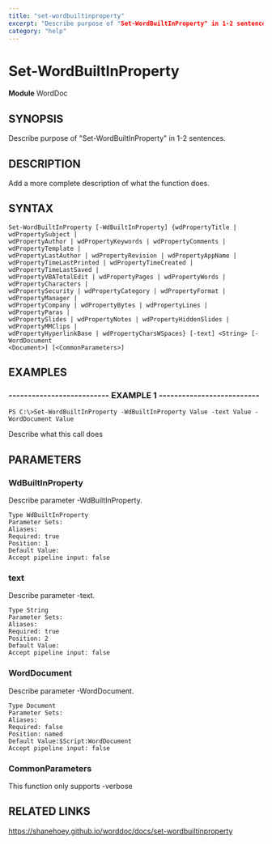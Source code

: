 ```yaml
---
title: "set-wordbuiltinproperty"
excerpt: "Describe purpose of "Set-WordBuiltInProperty" in 1-2 sentences."
category: "help"
---
```


# Set-WordBuiltInProperty
**Module** WordDoc

## SYNOPSIS
Describe purpose of "Set-WordBuiltInProperty" in 1-2 sentences.

## DESCRIPTION
Add a more complete description of what the function does.

## SYNTAX

```
Set-WordBuiltInProperty [-WdBuiltInProperty] {wdPropertyTitle | wdPropertySubject | 
wdPropertyAuthor | wdPropertyKeywords | wdPropertyComments | wdPropertyTemplate | 
wdPropertyLastAuthor | wdPropertyRevision | wdPropertyAppName | 
wdPropertyTimeLastPrinted | wdPropertyTimeCreated | wdPropertyTimeLastSaved | 
wdPropertyVBATotalEdit | wdPropertyPages | wdPropertyWords | wdPropertyCharacters | 
wdPropertySecurity | wdPropertyCategory | wdPropertyFormat | wdPropertyManager | 
wdPropertyCompany | wdPropertyBytes | wdPropertyLines | wdPropertyParas | 
wdPropertySlides | wdPropertyNotes | wdPropertyHiddenSlides | wdPropertyMMClips | 
wdPropertyHyperlinkBase | wdPropertyCharsWSpaces} [-text] <String> [-WordDocument 
<Document>] [<CommonParameters>]
```


## EXAMPLES

### -------------------------- EXAMPLE 1 --------------------------


```
PS C:\>Set-WordBuiltInProperty -WdBuiltInProperty Value -text Value -WordDocument Value
```

Describe what this call does


## PARAMETERS

### WdBuiltInProperty

Describe parameter -WdBuiltInProperty.

```
Type WdBuiltInProperty
Parameter Sets: 
Aliases: 
Required: true
Position: 1
Default Value:
Accept pipeline input: false
```
### text

Describe parameter -text.

```
Type String
Parameter Sets: 
Aliases: 
Required: true
Position: 2
Default Value:
Accept pipeline input: false
```
### WordDocument

Describe parameter -WordDocument.

```
Type Document
Parameter Sets: 
Aliases: 
Required: false
Position: named
Default Value:$Script:WordDocument
Accept pipeline input: false
```
### CommonParameters

This function only supports -verbose

## RELATED LINKS


https://shanehoey.github.io/worddoc/docs/set-wordbuiltinproperty
